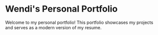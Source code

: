 # Wendi's Personal Portfolio

Welcome to my personal portfolio! This portfolio showcases my projects and serves as a modern version of my resume.

